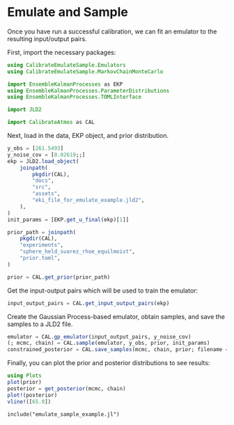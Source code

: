 # Emulate and Sample
Once you have run a successful calibration, we can fit an emulator to the resulting input/output pairs.

First, import the necessary packages:
```julia
using CalibrateEmulateSample.Emulators
using CalibrateEmulateSample.MarkovChainMonteCarlo

import EnsembleKalmanProcesses as EKP
using EnsembleKalmanProcesses.ParameterDistributions
using EnsembleKalmanProcesses.TOMLInterface

import JLD2

import CalibrateAtmos as CAL
```

Next, load in the data, EKP object, and prior distribution.
```julia
y_obs = [261.5493]
y_noise_cov = [0.02619;;]
ekp = JLD2.load_object(
    joinpath(
        pkgdir(CAL),
        "docs",
        "src",
        "assets",
        "eki_file_for_emulate_example.jld2",
    ),
)
init_params = [EKP.get_u_final(ekp)[1]]

prior_path = joinpath(
    pkgdir(CAL),
    "experiments",
    "sphere_held_suarez_rhoe_equilmoist",
    "prior.toml",
)

prior = CAL.get_prior(prior_path)
```
Get the input-output pairs which will be used to train the emulator:
```julia
input_output_pairs = CAL.get_input_output_pairs(ekp)
```
Create the Gaussian Process-based emulator, obtain samples, and save the samples to a JLD2 file.
```julia
emulator = CAL.gp_emulator(input_output_pairs, y_noise_cov)
(; mcmc, chain) = CAL.sample(emulator, y_obs, prior, init_params)
constrained_posterior = CAL.save_samples(mcmc, chain, prior; filename = "samples.jld2")
```

Finally, you can plot the prior and posterior distributions to see results:
```julia
using Plots
plot(prior)
posterior = get_posterior(mcmc, chain)
plot!(posterior)
vline!([65.0])
```

```@example
include("emulate_sample_example.jl")
```